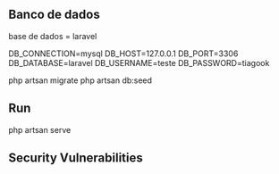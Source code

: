 

## Banco de dados


base de dados = laravel

DB_CONNECTION=mysql
DB_HOST=127.0.0.1
DB_PORT=3306
DB_DATABASE=laravel
DB_USERNAME=teste
DB_PASSWORD=tiagook



php artsan migrate
php artsan db:seed

## Run

php artsan serve
## Security Vulnerabilities
